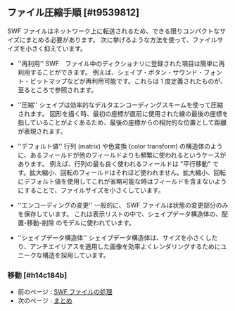 ## ファイル圧縮手順 [#t9539812]

SWF ファイルはネットワーク上に転送されるため、できる限りコンパクトなサイズにまとめる必要があります。
次に挙げるような方法を使って、ファイルサイズを小さく抑えています。

* ''再利用''
SWF　ファイル中のディクショナリに登録された項目は簡単に再利用することができます。
例えば、シェイプ・ボタン・サウンド・フォント・ビットマップなどが再利用可能です。これらは 1 度定義されたものが、至るところで参照されます。

* ''圧縮''
シェイプは効率的なデルタエンコーディングスキームを使って圧縮されます。
図形を描く時、最初の座標が直前に使用された線の最後の座標を指していることがよくあるため、最後の座標からの相対的な位置として距離が表現されます。

* ''デフォルト値''
行列 (matrix) や色変換 (color transform) の構造体のように、あるフィールドが他のフィールドよりも頻繁に使われるというケースがあります。
例えば、行列の最も良く使われるフィールドは &quot;平行移動&quot; です。拡大縮小、回転のフィールドはそれほど使われません。拡大縮小、回転にデフォルト値を使用してこれが省略可能な時はフィールドを含まないようにすることで、ファイルサイズを小さくしています。

* ''エンコーディングの変更''
一般的に、 SWF ファイルは状態の変更部分のみを保存しています。
これは表示リストの中で、シェイプデータ構造体の、配置-移動-削除 のモデルに使われています。

* ''シェイプデータ構造体''
シェイプデータ構造体は、サイズを小さくしたり、アンチエイリアスを適用した画像を効率よくレンダリングするためにユニークな構造を採用しています。

### 移動 [#h14c184b]
* 前のページ : [SWF ファイルの処理](SWFの構造要約_SWF_ファイルの処理)
* 次のページ : [まとめ](SWFの構造要約_まとめ)
